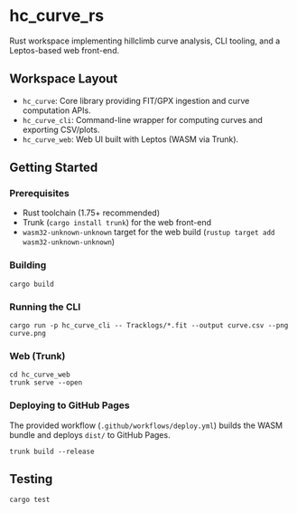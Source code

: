 # hc_curve_rs

Rust workspace implementing hillclimb curve analysis, CLI tooling, and a Leptos-based web front-end.

## Workspace Layout

- `hc_curve`: Core library providing FIT/GPX ingestion and curve computation APIs.
- `hc_curve_cli`: Command-line wrapper for computing curves and exporting CSV/plots.
- `hc_curve_web`: Web UI built with Leptos (WASM via Trunk).

## Getting Started

### Prerequisites

- Rust toolchain (1.75+ recommended)
- Trunk (`cargo install trunk`) for the web front-end
- `wasm32-unknown-unknown` target for the web build (`rustup target add wasm32-unknown-unknown`)

### Building

```
cargo build
```

### Running the CLI

```
cargo run -p hc_curve_cli -- Tracklogs/*.fit --output curve.csv --png curve.png
```

### Web (Trunk)

```
cd hc_curve_web
trunk serve --open
```

### Deploying to GitHub Pages

The provided workflow (`.github/workflows/deploy.yml`) builds the WASM bundle and deploys `dist/` to GitHub Pages.

```
trunk build --release
```

## Testing

```
cargo test
```
